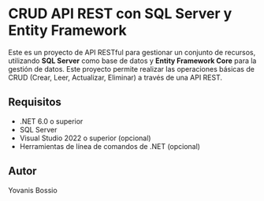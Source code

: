 # CRUD API REST con SQL Server y Entity Framework
Este es un proyecto de API RESTful para gestionar un conjunto de recursos, utilizando **SQL Server** como base de datos y **Entity Framework Core** para la gestión de datos. Este proyecto permite realizar las operaciones básicas de CRUD (Crear, Leer, Actualizar, Eliminar) a través de una API REST.


## Requisitos
- .NET 6.0 o superior
- SQL Server
- Visual Studio 2022 o superior (opcional)
- Herramientas de línea de comandos de .NET (opcional)

## Autor
Yovanis Bossio
